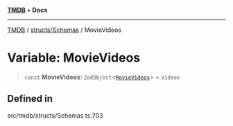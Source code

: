 [**TMDB**](../../../README.md) • **Docs**

***

[TMDB](../../../README.md) / [structs/Schemas](../README.md) / MovieVideos

# Variable: MovieVideos

> `const` **MovieVideos**: `ZodObject`\<[`MovieVideos`](../type-aliases/MovieVideos.md)\> = `Videos`

## Defined in

src/tmdb/structs/Schemas.ts:703
